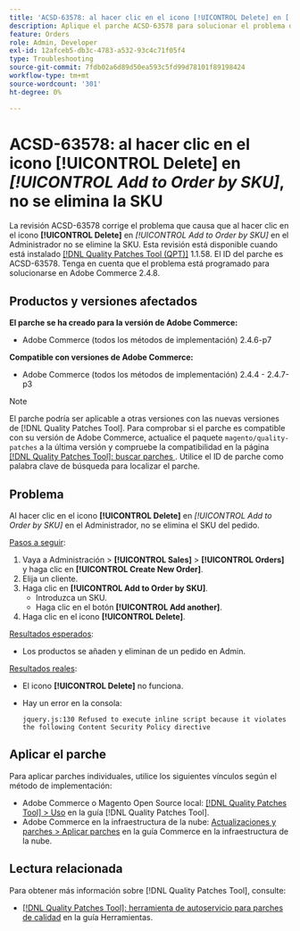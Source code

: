 ```yaml
---
title: 'ACSD-63578: al hacer clic en el icono [!UICONTROL Delete] en [!UICONTROL Add to Order by SKU], no se elimina la SKU'
description: Aplique el parche ACSD-63578 para solucionar el problema de Adobe Commerce en el que al hacer clic en el icono [!UICONTROL Delete] en [!UICONTROL Add to Order by SKU] en el Administrador no se elimina el SKU.
feature: Orders
role: Admin, Developer
exl-id: 12afceb5-db3c-4783-a532-93c4c71f05f4
type: Troubleshooting
source-git-commit: 7fdb02a6d89d50ea593c5fd99d78101f89198424
workflow-type: tm+mt
source-wordcount: '301'
ht-degree: 0%

---
```


# ACSD-63578: al hacer clic en el icono **[!UICONTROL Delete]** en *[!UICONTROL Add to Order by SKU]*, no se elimina la SKU

La revisión ACSD-63578 corrige el problema que causa que al hacer clic en el icono **[!UICONTROL Delete]** en *[!UICONTROL Add to Order by SKU]* en el Administrador no se elimine la SKU. Esta revisión está disponible cuando está instalado [[!DNL Quality Patches Tool (QPT)]](/help/tools/quality-patches-tool/quality-patches-tool-to-self-serve-quality-patches.md) 1.1.58. El ID del parche es ACSD-63578. Tenga en cuenta que el problema está programado para solucionarse en Adobe Commerce 2.4.8.

## Productos y versiones afectados

**El parche se ha creado para la versión de Adobe Commerce:**

* Adobe Commerce (todos los métodos de implementación) 2.4.6-p7

**Compatible con versiones de Adobe Commerce:**

* Adobe Commerce (todos los métodos de implementación) 2.4.4 - 2.4.7-p3

>[!NOTE]
>
>El parche podría ser aplicable a otras versiones con las nuevas versiones de [!DNL Quality Patches Tool]. Para comprobar si el parche es compatible con su versión de Adobe Commerce, actualice el paquete `magento/quality-patches` a la última versión y compruebe la compatibilidad en la página [[!DNL Quality Patches Tool]: buscar parches &#x200B;](https://experienceleague.adobe.com/tools/commerce-quality-patches/index.html?lang=es). Utilice el ID de parche como palabra clave de búsqueda para localizar el parche.

## Problema

Al hacer clic en el icono **[!UICONTROL Delete]** en *[!UICONTROL Add to Order by SKU]* en el Administrador, no se elimina el SKU del pedido.

<u>Pasos a seguir</u>:

1. Vaya a Administración > **[!UICONTROL Sales]** > **[!UICONTROL Orders]** y haga clic en **[!UICONTROL Create New Order]**.
1. Elija un cliente.
1. Haga clic en **[!UICONTROL Add to Order by SKU]**.
   * Introduzca un SKU.
   * Haga clic en el botón **[!UICONTROL Add another]**.
1. Haga clic en el icono **[!UICONTROL Delete]**.

<u>Resultados esperados</u>:

* Los productos se añaden y eliminan de un pedido en Admin.

<u>Resultados reales</u>:

* El icono **[!UICONTROL Delete]** no funciona.
* Hay un error en la consola:

  `jquery.js:130 Refused to execute inline script because it violates the following Content Security Policy directive`

## Aplicar el parche

Para aplicar parches individuales, utilice los siguientes vínculos según el método de implementación:

* Adobe Commerce o Magento Open Source local: [[!DNL Quality Patches Tool] > Uso](/help/tools/quality-patches-tool/usage.md) en la guía [!DNL Quality Patches Tool].
* Adobe Commerce en la infraestructura de la nube: [Actualizaciones y parches > Aplicar parches](https://experienceleague.adobe.com/docs/commerce-cloud-service/user-guide/develop/upgrade/apply-patches.html?lang=es) en la guía Commerce en la infraestructura de la nube.

## Lectura relacionada

Para obtener más información sobre [!DNL Quality Patches Tool], consulte:

* [[!DNL Quality Patches Tool]: herramienta de autoservicio para parches de calidad](/help/tools/quality-patches-tool/quality-patches-tool-to-self-serve-quality-patches.md) en la guía Herramientas.
